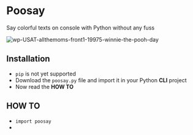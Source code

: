# Poosay
Say colorful texts on console with Python without any fuss

![wp-USAT-allthemoms-front1-19975-winnie-the-pooh-day](https://user-images.githubusercontent.com/34002411/167089292-e5b90f53-ed45-4fd4-99bd-fb876c569da7.jpg)

Installation
-----------------------------------
* `pip` is not yet supported
* Download the `poosay.py` file and import it in your Python **CLI** project
* Now read the **HOW TO**

HOW TO
-----------------------------------
* `import poosay`
* 

